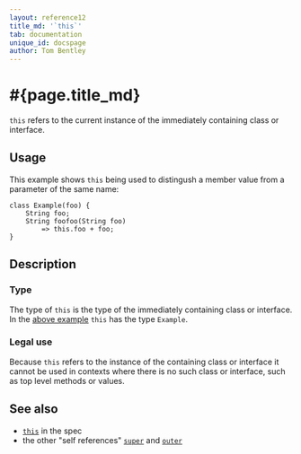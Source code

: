 ```yaml
---
layout: reference12
title_md: '`this`'
tab: documentation
unique_id: docspage
author: Tom Bentley
---
```


# #{page.title_md}

`this` refers to the current instance of the immediately containing class or interface.

## Usage 

This example shows `this` being used to distingush a member value from a 
parameter of the same name:

    class Example(foo) {
        String foo;
        String foofoo(String foo) 
            => this.foo + foo;
    }

## Description

### Type

The type of `this` is the type of the immediately containing class or interface. 
In the [above example](#usage) `this` has the type `Example`.

### Legal use

Because `this` refers to the instance of the containing class or interface
it cannot be used in contexts where there is no such class or interface, 
such as top level methods or values.

## See also

* [`this`](#{site.urls.spec_current}#this) in the spec
* the other "self references" [`super`](../super) and [`outer`](../super)
